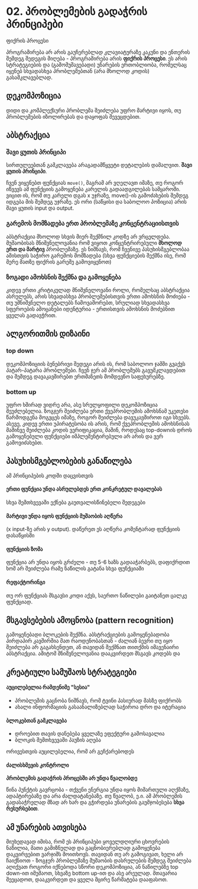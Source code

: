 # 02. პრობლემების გადაჭრის პრინციპები

ფიქრის პროცესი

<!-- n -->
პროგრამირება არ არის გაუჩერებლად კლავიატურაზე კაკუნი და ენთერის შემდეგ შედეგის მიღება - პროგრამირება არის **ფიქრის პროცესი**. ეს არის სტრატეგიების და (გამომუშავებადი) უნარების ერთობლიობა, რომელსაც იყენებ სხვადასხვა პრობლემებთან (არა მხოლოდ კოდის) გასამკლავებლად.

## დეკომპოზიცია
დიდი და კომპლექსური პრობლემა შეიძლება უფრო მარტივი იყოს, თუ პრობლემების იზოლირებას და დაყოფას შევეცდებით.

## აბსტრაქცია
### შავი ყუთის პრინციპი
<!-- ნ -->
სირთულეებთან გამკლავება არაგადამწყვეტი დეტალების დამალვით. **შავი ყუთის პრინციპი**. 

ჩვენ ვიყენებთ ფუნქციას `move()`, მაგრამ არ ვღელავთ იმაზე, თუ როგორ იწვევს ამ ფუნქციის გამოყენება კარელის გადაადგილებას სამყაროში. ვიცით ის, რომ თუ კარელი დგას x უჯრაზე, move()-ის გამოძახების შემდეგ იდგება მის შემდეგ უჯრაზე. ეს ორი (საწყისი და საბოლოო პოზიცია) არის შავი ყუთის input და output.

### გარემოს მომზადება ერთ პრობლემაზე კონცენტრაციისთვის
<!-- ნ -->
აბსტრაქცია მხოლოდ სხვის მიერ შექმნილ კოდზე არ ვრცელდება. მუშაობისას მნიშვნელოვანია რომ ვიყოთ კონცენტრირებული **მხოლოდ ერთ და მარტივ** პრობლემაზე. ეს ნიშნავს, რომ ჩვენივე პასუხისმგებლობაა ამისთვის საჭირო გარემოს მომზადება (სხვა ფუნქციების შექმნა ისე, რომ მერე მათზე ფიქრის გარეშე გამოვიყენოთ)

### ზოგადი ამოხსნის შექმნა და გამოყენება
<!-- ნ -->
კიდევ ერთი კრიტიკულად მნიშვნელოვანი როლი, რომელსაც აბსტრაქცია ასრულებს, არის სხვადასხვა პრობლემებისთვის ერთი ამოხსნის მოძიება - თუ უმნიშვნელო დეტალებს ჩამოვაშორებთ, სრულიად სხვადასხვა სფეროების ამოცანები იდენტურია - ერთისთვის ამოხსნის მოძებნით ყველას გადავჭრით.


## ალგორითმის დიზაინი
### top down
დეკომპოზიციის ბუნებრივი შედეგი არის ის, რომ საბოლოო ჯამში გვაქვს პატარ-პატარა პრობლემები. ჩვენ ჯერ ამ პრობლემებს გავუმკლავდებით და შემდეგ დავაკავშირებთ ერთმანეთს მომდევნო საფეხურებზე. 

### bottom up
უფრო ხშირად ვიდრე არა, ასე სრულყოფილი დეკომპოზიცია შეუძლებელია. ზოგჯერ შეიძლება ერთი ქვეპრობლემის ამოხსნამ უკეთესი წარმოდგენა მოგვცეს იმაზე, როგორ შეიძლება დავუკავშიროთ იგი სხვებს. ასევე, კიდევ ერთი უპირატესობა ის არის, რომ ქვეპრობლემის ამოხსნისას მაშინვე შეიძლება კოდის ვერიფიკაცია, მაშინ, როდესაც top-downის დროს გამოყენებული ფუნქციები იმპლემენტირებული არ არის და ვერ გამოვიძახებთ.

## პასუხისმგებლობების განაწილება
ამ პრინციპების კოდში დაცვისთვის

#### ერთი ფუნქცია უნდა ასრულებდეს ერთ კონკრეტულ დავალებას
სხვა შემთხვევაში ექნება გაუთვალისწინებელი შედეგები

#### მარტივი უნდა იყოს ფუნქციის მუშაობის აღწერა
(x input-ზე არის y output). დაწერეთ ეს აღწერა კომენტარად ფუნქციის დასაწყისში

#### ფუნქციის ზომა
ფუნქცია არ უნდა იყოს გრძელი - თუ 5-6 ხაზს გადააჭარბებს, დაფიქრდით ხომ არ შეიძლება რამე ნაწილის გატანა სხვა ფუნქციაში

#### რეფაქტორინგი
თუ ორ ფუნქციას მსგავსი კოდი აქვს, საერთო ნაწილები გაიტანეთ ცალკე ფუნქციად.

## მსგავსებების ამოცნობა (pattern recognition)
<!-- ნ -->
გამოყენებადი ბლოკების შექმნა. აბსტრაქციების გამოყენებადობა პირდაპირ კავშირშია მათ რაოდენობასთან - ძალიან ბევრი თუ იყო შეიძლება არ გაგახსენდეთ, ან თავიდან შექმნათ თითქმის იმავენაირი აბსტრაქცია. ამიტომ მნიშვნელოვანია დააკვირდეთ მსგავს კოდებს და 

## კრეატიული სამუშაოს სტრატეგიები
#### აუცილებელია რამდენიმე "სესია"
- პრობლემის გაცნობა ნიშნავს, რომ ტვინი პასიურად მასზე ფიქრობს
- ახალი ინფორმაციის გასაანალიზებლად საჭიროა დრო და იტერაცია

#### ბლოკებთან გამკლავება
- დროებით თავის დანებება ყველაზე ეფექტური გამოსავალია
- ბლოკის შემთხვევაში პაუზის აღება

<!-- ნ --> 
ორივესთვის აუცილებელია, რომ არ გეჩქარებოდეს

#### ძალისხმევის კონტროლი

**პრობლემის გადაჭრის პროცესში არ უნდა წვალობდე**

<!-- ნ -->
წინა პუნქტის გავრცობა - თქვენი ენერგია უნდა იყოს მიმართული აღქმაზე, ადაპტირებაზე და არა ძალდატანებაზე. თუ წვალობ, ე.ი. ამ პრობლემის გადასაჭრელად მზად არ ხარ და გჭირდება უნარების გაუმჯობესება **სხვა რესურსებით**.

## ამ უნარების ათვისება
<!-- n -->
მიუხედავად იმისა, რომ ეს პრინციპები ყოველდღიური ცხოვრების ნაწილია, მათი გამიზნულად და გაცნობიერებლად გამოყენება დაკვირვებით ვარჯიშს მოითხოვს. თავიდან თუ არ გამოგივათ, ხელი არ ჩაიქნიოთ - ზოგჯერ პრობლემაზე მუშაობის დასრულების შემდეგ შეიძლება აღიქვათ როგორი იქნებოდა სწორი დეკომპოზიცია, ან ნაწილებზე top down-ით იმუშაოთ, სხვაზე bottom up-ით და ასე არეულად. მთავარია შეეცადოთ, დააკვირდეთ და ყველა მცირე წარმატება დააფასოთ.



